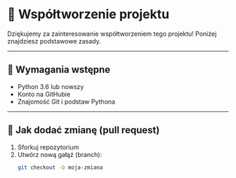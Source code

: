# 🤝 Współtworzenie projektu

Dziękujemy za zainteresowanie współtworzeniem tego projektu! Poniżej znajdziesz podstawowe zasady.

---

## 🧰 Wymagania wstępne

- Python 3.6 lub nowszy
- Konto na GitHubie
- Znajomość Git i podstaw Pythona

---

## 🚀 Jak dodać zmianę (pull request)

1. Sforkuj repozytorium
2. Utwórz nową gałąź (branch):
   ```bash
   git checkout -b moja-zmiana

